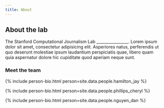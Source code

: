 ```yaml
---
title: About
---
```


## About the lab

The Stanford Computational Journalism Lab ________________. Lorem ipsum dolor sit amet, consectetur adipisicing elit. Asperiores natus, perferendis ut quo deserunt molestiae ipsum laudantium perspiciatis quae, libero quam quia aspernatur dolore hic cupiditate quod aperiam neque sunt.

### Meet the team

{% include person-bio.html person=site.data.people.hamilton_jay %}

{% include person-bio.html person=site.data.people.phillips_cheryl  %}

{% include person-bio.html person=site.data.people.nguyen_dan %}

